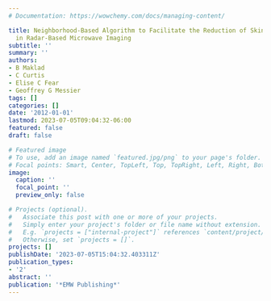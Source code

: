 ```yaml
---
# Documentation: https://wowchemy.com/docs/managing-content/

title: Neighborhood-Based Algorithm to Facilitate the Reduction of Skin Reflections
  in Radar-Based Microwave Imaging
subtitle: ''
summary: ''
authors:
- B Maklad
- C Curtis
- Elise C Fear
- Geoffrey G Messier
tags: []
categories: []
date: '2012-01-01'
lastmod: 2023-07-05T09:04:32-06:00
featured: false
draft: false

# Featured image
# To use, add an image named `featured.jpg/png` to your page's folder.
# Focal points: Smart, Center, TopLeft, Top, TopRight, Left, Right, BottomLeft, Bottom, BottomRight.
image:
  caption: ''
  focal_point: ''
  preview_only: false

# Projects (optional).
#   Associate this post with one or more of your projects.
#   Simply enter your project's folder or file name without extension.
#   E.g. `projects = ["internal-project"]` references `content/project/deep-learning/index.md`.
#   Otherwise, set `projects = []`.
projects: []
publishDate: '2023-07-05T15:04:32.403311Z'
publication_types:
- '2'
abstract: ''
publication: '*EMW Publishing*'
---
```


